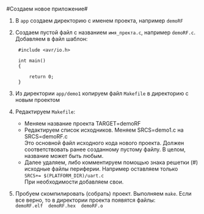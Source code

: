 #Создаем новое приложение#

1. В `app` создаем директорию с именем проекта, например `demoRF`  
2. Создаем пустой файл с названием `имя_пректа.с`, например `demoRF.c`. Добавляем в файл шаблон:  

		#include <avr/io.h>
	
		int main() 
		{
			
			return 0;
		}
  
3. Из директории `app/demo1` копируем файл `Makefile` в директорию с новым проектом  
4. Редактируем `Makefile`:
	* Меняем название проекта TARGET=demoRF
	* Редактируем список исходников. Меняем SRCS=demo1.c на SRCS=demoRF.c  
	  Это основной файл исходного кода нового проекта. Должен соответствовать ранее
	  созданному	пустому файлу. В целом, название может быть любым.
	* Далее удаляем, либо комментируем  помощью знака решетки (#) исходные файлы периферии. 
	  Например оставляем только  
	  `SRCS+= $(PLATFORM_DIR)/uart.c`  
	  При необходимости добавляем свои.

5. Пробуем скомпилировать (собрать) проект. Выполняем `make`.
Если все верно, то в директории проекта появятся файлы:  
`demoRF.elf  demoRF.hex  demoRF.o`

